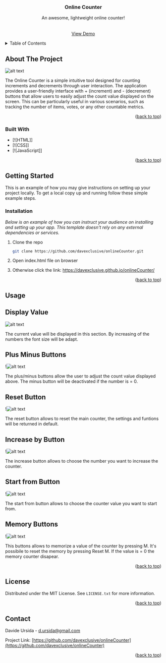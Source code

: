 <a id="readme-top"></a>

<!-- PROJECT -->
<br />
<div align="center">

  <h3 align="center">Online Counter</h3>

  <p align="center">
    An awesome, lightweight online counter!
    <br />
    <br />
    <br />
    <a href="https://davexclusive.github.io/onlineCounter/">View Demo</a>
</div>



<!-- TABLE OF CONTENTS -->
<details>
  <summary>Table of Contents</summary>
  <ol>
    <li>
      <a href="#about-the-project">About The Project</a>
      <ul>
        <li><a href="#built-with">Built With</a></li>
      </ul>
    </li>
    <li>
      <a href="#getting-started">Getting Started</a>
      <ul>
        <li><a href="#installation">Installation</a></li>
      </ul>
    </li>
    <li><a href="#usage">Usage</a></li>
    <li><a href="#license">License</a></li>
    <li><a href="#contact">Contact</a></li>
  </ol>
</details>



<!-- ABOUT THE PROJECT -->
## About The Project

![alt text](/assets/images/online-counter-app.png)

The Online Counter is a simple intuitive tool designed for counting increments and decrements through user interaction.
The application provides a user-friendly interface with + (increment) and - (decrement) buttons that allow users to easily adjust the count value displayed on the screen. 
This can be particularly useful in various scenarios, such as tracking the number of items, votes, or any other countable metrics. 


<p align="right">(<a href="#readme-top">back to top</a>)</p>



### Built With

* [![HTML]]
* [![CSS]]
* [![JavaScript]]


<p align="right">(<a href="#readme-top">back to top</a>)</p>



<!-- GETTING STARTED -->
## Getting Started

This is an example of how you may give instructions on setting up your project locally.
To get a local copy up and running follow these simple example steps.

### Installation

_Below is an example of how you can instruct your audience on installing and setting up your app. This template doesn't rely on any external dependencies or services._


1. Clone the repo
   ```sh
   git clone https://github.com/davexclusive/onlineCounter.git
   ```

2. Open index.html file on browser

3. Otherwise click the link: https://davexclusive.github.io/onlineCounter/


<p align="right">(<a href="#readme-top">back to top</a>)</p>



<!-- USAGE EXAMPLES -->
## Usage

## Display Value

![alt text](/assets/images/display-value.png)

The current value will be displayed in this section. By increasing of the numbers the font size will be adapt.


## Plus Minus Buttons

!![alt text](/assets/images/plus-minus-counter.png)

The plus/minus buttons allow the user to adjust the count value displayed above. The minus button will be deactivated if the number is = 0.

## Reset Button

!![alt text](/assets/images/reset-counter.png)

The reset button allows to reset the main counter, the settings and funtions will be returned in default.

## Increase by Button

!![alt text](/assets/images/increase%20by%20value.png)

The increase button allows to choose the number you want to increase the counter.


## Start from Button

!![alt text](/assets/images/start-from-value.png)

The start from button allows to choose the counter value you want to start from.

## Memory Buttons

!![alt text](/assets/images/memory-buttons.png)

This buttons allows to memorize a value of the counter by pressing M. It's possibile to reset the memory by pressing Reset M. If the value is = 0 the memory counter disapear.



<p align="right">(<a href="#readme-top">back to top</a>)</p>



<!-- LICENSE -->
## License

Distributed under the MIT License. See `LICENSE.txt` for more information.

<p align="right">(<a href="#readme-top">back to top</a>)</p>



<!-- CONTACT -->
## Contact

Davide Ursida  - d.ursida@gmail.com

Project Link: [https://github.com/davexclusive/onlineCounter](https://github.com/davexclusive/onlineCounter)

<p align="right">(<a href="#readme-top">back to top</a>)</p>